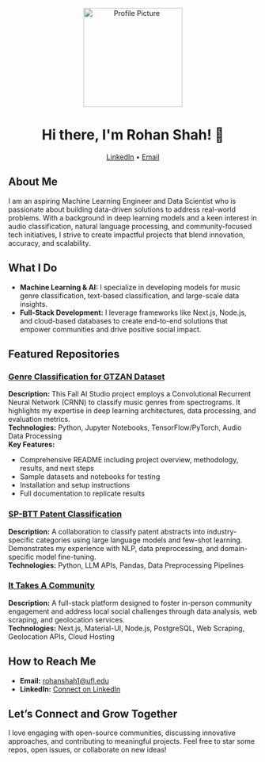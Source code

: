 <p align="center">
  <img src="DSC06647.jpg" alt="Profile Picture" width="200" />
</p>

<h1 align="center">Hi there, I'm Rohan Shah! 👋</h1>

<p align="center">
  <a href="https://www.linkedin.com/in/rohanshah004/" target="_blank">LinkedIn</a> • 
  <a href="mailto:rohanshah1@ufl.edu">Email</a>
</p>

## About Me
I am an aspiring Machine Learning Engineer and Data Scientist who is passionate about building data-driven solutions to address real-world problems. With a background in deep learning models and a keen interest in audio classification, natural language processing, and community-focused tech initiatives, I strive to create impactful projects that blend innovation, accuracy, and scalability.

## What I Do
- **Machine Learning & AI:** I specialize in developing models for music genre classification, text-based classification, and large-scale data insights.
- **Full-Stack Development:** I leverage frameworks like Next.js, Node.js, and cloud-based databases to create end-to-end solutions that empower communities and drive positive social impact.

## Featured Repositories
### [Genre Classification for GTZAN Dataset](https://github.com/r0hanshah/genre-classification-gtzan)
**Description:** This Fall AI Studio project employs a Convolutional Recurrent Neural Network (CRNN) to classify music genres from spectrograms. It highlights my expertise in deep learning architectures, data processing, and evaluation metrics.  
**Technologies:** Python, Jupyter Notebooks, TensorFlow/PyTorch, Audio Data Processing  
**Key Features:**  
- Comprehensive README including project overview, methodology, results, and next steps  
- Sample datasets and notebooks for testing  
- Installation and setup instructions  
- Full documentation to replicate results

### [SP-BTT Patent Classification](https://github.com/jaanvi-prabhakar/SP-BTT-Patent-Classification)
**Description:** A collaboration to classify patent abstracts into industry-specific categories using large language models and few-shot learning. Demonstrates my experience with NLP, data preprocessing, and domain-specific model fine-tuning.  
**Technologies:** Python, LLM APIs, Pandas, Data Preprocessing Pipelines

### [It Takes A Community](https://github.com/alvin-wong/it_takes_a_community)
**Description:** A full-stack platform designed to foster in-person community engagement and address local social challenges through data analysis, web scraping, and geolocation services.  
**Technologies:** Next.js, Material-UI, Node.js, PostgreSQL, Web Scraping, Geolocation APIs, Cloud Hosting

## How to Reach Me
- **Email:** [rohanshah1@ufl.edu](mailto:rohanshah1@ufl.edu)
- **LinkedIn:** [Connect on LinkedIn](https://www.linkedin.com/in/rohanshah004/)

## Let’s Connect and Grow Together
I love engaging with open-source communities, discussing innovative approaches, and contributing to meaningful projects. Feel free to star some repos, open issues, or collaborate on new ideas!

